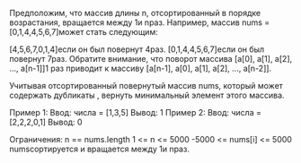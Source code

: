 Предположим, что массив длины n, отсортированный в порядке возрастания, вращается между 1и nраз. Например, массив nums = [0,1,4,4,5,6,7]может стать следующим:

[4,5,6,7,0,1,4]если он был повернут 4раз.
[0,1,4,4,5,6,7]если он был повернут 7раз.
Обратите внимание, что поворот массива [a[0], a[1], a[2], ..., a[n-1]]1 раз приводит к массиву [a[n-1], a[0], a[1], a[2], ..., a[n-2]].

Учитывая отсортированный повернутый массив nums, который может содержать дубликаты , вернуть минимальный элемент этого массива.

Пример 1:
Ввод: числа = [1,3,5]
 Вывод: 1
Пример 2:
Ввод: числа = [2,2,2,0,1]
 Вывод: 0
 

Ограничения:
n == nums.length
1 <= n <= 5000
-5000 <= nums[i] <= 5000
numsсортируется и вращается между 1и nраз.